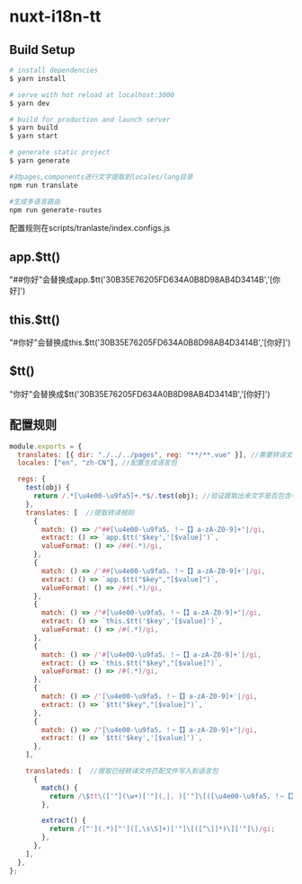 # nuxt-i18n-tt

## Build Setup

```bash
# install dependencies
$ yarn install

# serve with hot reload at localhost:3000
$ yarn dev

# build for production and launch server
$ yarn build
$ yarn start

# generate static project
$ yarn generate

#对pages,components进行文字提取到locales/lang目录
npm run translate

#生成多语言路由
npm run generate-routes
```

配置规则在scripts/tranlaste/index.configs.js

##  app.$tt()

"##你好"会替换成app.$tt('30B35E76205FD634A0B8D98AB4D3414B','[你好]')

## this.$tt()
"#你好"会替换成this.$tt('30B35E76205FD634A0B8D98AB4D3414B','[你好]')

## $tt()

"你好"会替换成$tt('30B35E76205FD634A0B8D98AB4D3414B','[你好]')

## 配置规则
```javascript
module.exports = {
  translates: [{ dir: "./../../pages", reg: "**/**.vue" }], //需要转译文件
  locales: ["en", "zh-CN"], //配置生成语言包

  regs: {
    test(obj) {
      return /.*[\u4e00-\u9fa5]+.*$/.test(obj); //验证提取出来文字是否包含中文
    },
    translates: [  //提取转译规则
      {
        match: () => /"##[\u4e00-\u9fa5，！~【】a-zA-Z0-9]+"|/gi,
        extract: () => `app.$tt('$key','[$value]')`,
        valueFormat: () => /##(.*)/gi,
      },
      {
        match: () => /'##[\u4e00-\u9fa5，！~【】a-zA-Z0-9]+'|/gi,
        extract: () => `app.$tt("$key","[$value]")`,
        valueFormat: () => /##(.*)/gi,
      },
      {
        match: () => /"#[\u4e00-\u9fa5，！~【】a-zA-Z0-9]+"|/gi,
        extract: () => `this.$tt('$key','[$value]')`,
        valueFormat: () => /#(.*)/gi,
      },
      {
        match: () => /'#[\u4e00-\u9fa5，！~【】a-zA-Z0-9]+'|/gi,
        extract: () => `this.$tt("$key","[$value]")`,
        valueFormat: () => /#(.*)/gi,
      },
      {
        match: () => /'[\u4e00-\u9fa5，！~【】a-zA-Z0-9]+'|/gi,
        extract: () => `$tt("$key","[$value]")`,
      },
      {
        match: () => /"[\u4e00-\u9fa5，！~【】a-zA-Z0-9]+"|/gi,
        extract: () => `$tt('$key','[$value]')`,
      },
    ],

    translateds: [  //提取已经转译文件匹配文件写入到语言包
      {
        match() {
          return /\$tt\(['"](\w+)['"](,|, )['"]\[([\u4e00-\u9fa5，！~【】a-zA-Z]+)\]['"]\)/gi;
        },

        extract() {
          return /["'](.*)["']([,\s\S]+)['"]\[([^\]]*)\]['"]\)/gi;
        },
      },
    ],
  },
};

```